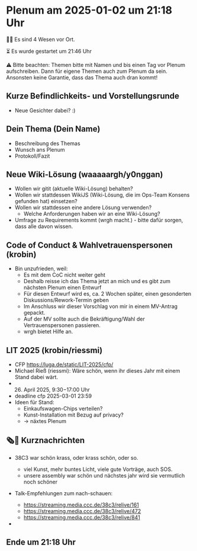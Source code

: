 # Plenum am 2025-01-02 um 21:18 Uhr

 👯‍♂️ Es sind 4 Wesen vor Ort.
 
 ⏳ Es wurde gestartet um 21:46 Uhr

 ⚠️ Bitte beachten: Themen bitte mit Namen und bis einen Tag vor Plenum aufschreiben. Dann für eigene Themen auch zum Plenum da sein. Ansonsten keine Garantie, dass das Thema auch dran kommt!

## Kurze Befindlichkeits- und Vorstellungsrunde
  * Neue Gesichter dabei? :)

## Dein Thema (Dein Name)
  * Beschreibung des Themas
  * Wunsch ans Plenum
  * Protokoll/Fazit

## Neue Wiki-Lösung (waaaaargh/y0nggan)
  * Wollen wir gitit (aktuelle Wiki-Lösung) behalten?
  * Wollen wir stattdessen WikiJS (Wiki-Lösung, die im Ops-Team Konsens gefunden hat) einsetzen?
  * Wollen wir stattdessen eine andere Lösung verwenden?
    * Welche Anforderungen haben wir an eine Wiki-Lösung?
  * Umfrage zu Requirements kommt (wrgh macht.) - bitte dafür sorgen, dass alle davon wissen.

## Code of Conduct & Wahlvetrauenspersonen (krobin)
  * Bin unzufrieden, weil:
    * Es mit dem CoC nicht weiter geht
    * Deshalb reisse ich das Thema jetzt an mich und es gibt zum nächsten Plenum einen Entwurf
    * Für diesen Entwurf wird es, ca. 2 Wochen später, einen gesonderten Diskussions/Rework-Termin geben
    * Im Anschluss wir dieser Vorschlag von mir in einem MV-Antrag gepackt.
    * Auf der MV sollte auch die Bekräftigung/Wahl der Vertrauenspersonen passieren.
    * wrgh bietet Hilfe an.
    
    
## LIT 2025 (krobin/riessmi)

* CFP https://luga.de/static/LIT-2025/cfp/
* Michael Rieß (riessmi): Wäre schön, wenn ihr dieses Jahr mit einem Stand dabei wärt.
* 26. April 2025, 9:30−17:00 Uhr
* deadline cfp 2025-03-01 23:59
* Ideen für Stand:
  * Einkaufswagen-Chips verteilen?
  * Kunst-Installation mit Bezug auf privacy?
  * -> näxtes Plenum
  
## 🗞️🚨 Kurznachrichten
  * 38C3 war schön krass, oder krass schön, oder so.
    * viel Kunst, mehr buntes Licht, viele gute Vorträge, auch SOS.
    * unsere assembly war schön und nächstes jahr wird sie vermutlich noch schöner
    
  * Talk-Empfehlungen zum nach-schauen:
    * https://streaming.media.ccc.de/38c3/relive/161
    * https://streaming.media.ccc.de/38c3/relive/472
    * https://streaming.media.ccc.de/38c3/relive/841
    
  * 

## Ende um 21:18 Uhr
